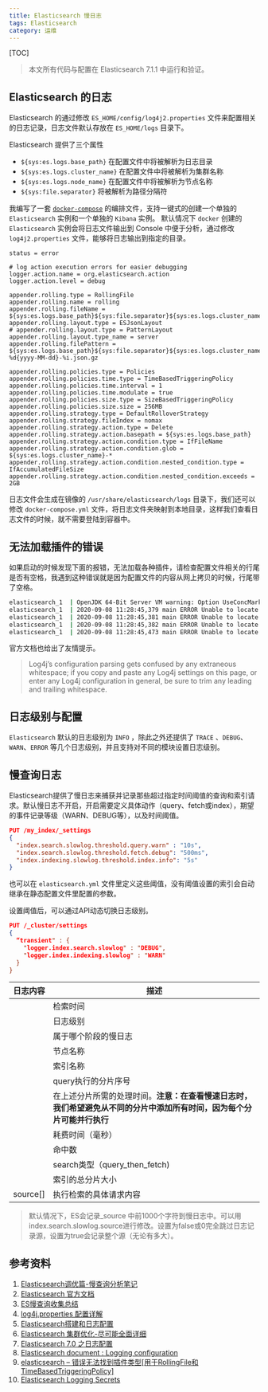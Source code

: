 ```yaml
---
title: Elasticsearch 慢日志
tags: Elasticsearch
category: 运维
---
```


[TOC]

> 本文所有代码与配置在 Elasticsearch 7.1.1 中运行和验证。

## Elasticsearch 的日志

Elasticsearch 的通过修改 `ES_HOME/config/log4j2.properties` 文件来配置相关的日志记录，日志文件默认存放在 `ES_HOME/logs` 目录下。

Elasticsearch 提供了三个属性

* `${sys:es.logs.base_path}` 在配置文件中将被解析为日志目录
* `${sys:es.logs.cluster_name}` 在配置文件中将被解析为集群名称
* `${sys:es.logs.node_name}` 在配置文件中将被解析为节点名称
* `${sys:file.separator}` 将被解析为路径分隔符

我编写了一套 [`docker-compose`](https://github.com/cocowool/sh-valley/tree/master/docker-conf/elasticstack/es-kibana) 的编排文件，支持一键式的创建一个单独的 `Elasticsearch` 实例和一个单独的 `Kibana` 实例。 默认情况下 `docker` 创建的 `Elasticsearch` 实例会将日志文件输出到 Console 中便于分析，通过修改 `log4j2.properties` 文件，能够将日志输出到指定的目录。

```properties
status = error

# log action execution errors for easier debugging
logger.action.name = org.elasticsearch.action
logger.action.level = debug

appender.rolling.type = RollingFile
appender.rolling.name = rolling
appender.rolling.fileName = ${sys:es.logs.base_path}${sys:file.separator}${sys:es.logs.cluster_name}_server.json
appender.rolling.layout.type = ESJsonLayout
# appender.rolling.layout.type = PatternLayout
appender.rolling.layout.type_name = server
appender.rolling.filePattern = ${sys:es.logs.base_path}${sys:file.separator}${sys:es.logs.cluster_name}-%d{yyyy-MM-dd}-%i.json.gz

appender.rolling.policies.type = Policies
appender.rolling.policies.time.type = TimeBasedTriggeringPolicy
appender.rolling.policies.time.interval = 1
appender.rolling.policies.time.modulate = true 
appender.rolling.policies.size.type = SizeBasedTriggeringPolicy
appender.rolling.policies.size.size = 256MB
appender.rolling.strategy.type = DefaultRolloverStrategy
appender.rolling.strategy.fileIndex = nomax
appender.rolling.strategy.action.type = Delete
appender.rolling.strategy.action.basepath = ${sys:es.logs.base_path}
appender.rolling.strategy.action.condition.type = IfFileName
appender.rolling.strategy.action.condition.glob = ${sys:es.logs.cluster_name}-* 
appender.rolling.strategy.action.condition.nested_condition.type = IfAccumulatedFileSize
appender.rolling.strategy.action.condition.nested_condition.exceeds = 2GB

```

日志文件会生成在镜像的 `/usr/share/elasticsearch/logs` 目录下，我们还可以修改 `docker-compose.yml` 文件，将日志文件夹映射到本地目录，这样我们查看日志文件的时候，就不需要登陆到容器中。

## 无法加载插件的错误

如果启动的时候发现下面的报错，无法加载各种插件，请检查配置文件相关的行尾是否有空格，我遇到这种错误就是因为配置文件的内容从网上拷贝的时候，行尾带了空格。

```sh
elasticsearch_1  | OpenJDK 64-Bit Server VM warning: Option UseConcMarkSweepGC was deprecated in version 9.0 and will likely be removed in a future release.
elasticsearch_1  | 2020-09-08 11:28:45,379 main ERROR Unable to locate plugin type for TimeBasedTriggeringPolicy 
elasticsearch_1  | 2020-09-08 11:28:45,381 main ERROR Unable to locate plugin type for SizeBasedTriggeringPolicy 
elasticsearch_1  | 2020-09-08 11:28:45,382 main ERROR Unable to locate plugin type for Delete 
elasticsearch_1  | 2020-09-08 11:28:45,473 main ERROR Unable to locate plugin for TimeBasedTriggeringPolicy
```

官方文档也给出了友情提示。

> Log4j’s configuration parsing gets confused by any extraneous whitespace; if you copy and paste any Log4j settings on this page, or enter any Log4j configuration in general, be sure to trim any leading and trailing whitespace.

## 日志级别与配置

`Elasticsearch` 默认的日志级别为 `INFO` ，除此之外还提供了 `TRACE` 、`DEBUG`、`WARN`、`ERROR` 等几个日志级别，并且支持对不同的模块设置日志级别。



## 慢查询日志

Elasticsearch提供了慢日志来捕获并记录那些超过指定时间阈值的查询和索引请求。默认慢日志不开启，开启需要定义具体动作（query、fetch或index），期望的事件记录等级（WARN、DEBUG等），以及时间阈值。

```json
PUT /my_index/_settings
{
  "index.search.slowlog.threshold.query.warn" : "10s", 
  "index.search.slowlog.threshold.fetch.debug": "500ms", 
  "index.indexing.slowlog.threshold.index.info": "5s" 
}
```

也可以在 `elasticsearch.yml` 文件里定义这些阈值，没有阈值设置的索引会自动继承在静态配置文件里配置的参数。

设置阈值后，可以通过API动态切换日志级别。

```json
PUT /_cluster/settings
{
  “transient" : {
  	"logger.index.search.slowlog" : "DEBUG",
    "logger.index.indexing.slowlog" : "WARN"
  }
}
```

| 日志内容 | 描述                                                         |
| -------- | ------------------------------------------------------------ |
|          | 检索时间                                                     |
|          | 日志级别                                                     |
|          | 属于哪个阶段的慢日志                                         |
|          | 节点名称                                                     |
|          | 索引名称                                                     |
|          | query执行的分片序号                                          |
|          | 在上述分片所需的处理时间。**注意：在查看慢速日志时，我们希望避免从不同的分片中添加所有时间，因为每个分片可能并行执行** |
|          | 耗费时间（毫秒）                                             |
|          | 命中数                                                       |
|          | search类型（query_then_fetch)                                |
|          | 索引的总分片大小                                             |
| source[] | 执行检索的具体请求内容                                       |

> 默认情况下，ES会记录_source 中前1000个字符到慢日志中。可以用index.search.slowlog.source进行修改。设置为false或0完全跳过日志记录源，设置为true会记录整个源（无论有多大）。

## 参考资料

1. [Elasticsearch调优篇-慢查询分析笔记](https://www.cnblogs.com/hyq0823/p/12165113.html)
2. [Elasticsearch 官方文档](https://www.elastic.co/guide/cn/elasticsearch/guide/current/logging.html)
3. [ES慢查询收集总结](http://www.fblinux.com/?p=1334)
4. [log4j.properties 配置详解](https://www.cnblogs.com/zhangguangxiang/p/12007924.html)
5. [Elasticsearch搭建和日志配置](https://www.jianshu.com/p/35ff16bb5ab1)
6. [Elasticsearch 集群优化-尽可能全面详细](https://www.cnblogs.com/passzhang/p/12666271.html)
7. [Elasticsearch 7.0 之日志配置](http://www.chaiguanxin.com/articles/2019/05/30/1559202725366.html)
8. [Elasticsearch document : Logging configuration](https://www.elastic.co/guide/en/elasticsearch/reference/master/logging.html)
9. [elasticsearch – 错误无法找到插件类型[用于RollingFile和TimeBasedTriggeringPolicy]](http://www.voidcn.com/article/p-kcgkkojf-byt.html)
10. [Elasticsearch Logging Secrets](https://www.elastic.co/cn/blog/elasticsearch-logging-secrets)



